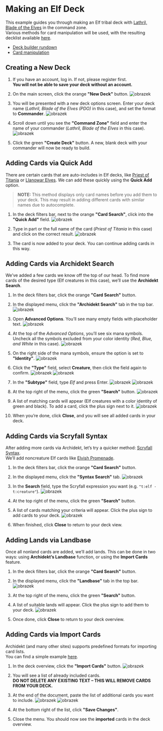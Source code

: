 # Making an Elf Deck

This example guides you through making an Elf tribal deck with [Lathril, Blade of the Elves](https://scryfall.com/card/fdn/242/lathril-blade-of-the-elves) in the command zone.  
Various methods for card manipulation will be used, with the resulting decklist available [here](https://archidekt.com/decks/12532933/lathril_blade_of_the_elves_pdo).

- [Deck builder rundown](https://github.com/VitezslavMusil/PDO/blob/main/deck_builder.md)
- [Card manipulation](https://github.com/VitezslavMusil/PDO/blob/main/card_manipulation.md)

## Creating a New Deck

1. If you have an account, log in. If not, please register first.  
   **You will not be able to save your deck without an account.**
2. On the main screen, click the orange **"New Deck"** button.
![obrazek](https://github.com/user-attachments/assets/0382e642-b97c-4bb4-85ed-673f1506bbf8)

3. You will be presented with a new deck options screen. Enter your deck name (*Lathril, Blade of the Elves (PDO)* in this case), and set the format to **Commander**.
![obrazek](https://github.com/user-attachments/assets/b2c1de8c-619e-498e-88e1-604c05b7809e)

4. Scroll down until you see the **"Command Zone"** field and enter the name of your commander (*Lathril, Blade of the Elves* in this case).
![obrazek](https://github.com/user-attachments/assets/1bad532d-26dd-42ec-8451-607133c40c33)

5. Click the green **"Create Deck"** button. A new, blank deck with your commander will now be ready to build.

## Adding Cards via Quick Add

There are certain cards that are auto-includes in Elf decks, like [Priest of Titania](https://scryfall.com/card/mh3/286/priest-of-titania) or [Llanowar Elves](https://scryfall.com/card/fdn/227/llanowar-elves). We can add these quickly using the **Quick Add** option.

> **NOTE:** This method displays only card names before you add them to your deck. This may result in adding different cards with similar names due to autocomplete.

1. In the deck filters bar, next to the orange **"Card Search"**, click into the **"Quick Add"** field.
![obrazek](https://github.com/user-attachments/assets/fc1014bf-82f7-4733-bed0-876adb544d57)

2. Type in part or the full name of the card (*Priest of Titania* in this case) and click on the correct result.
![obrazek](https://github.com/user-attachments/assets/379a80a1-9132-43a8-aba5-efeec9c88105)

3. The card is now added to your deck. You can continue adding cards in this way.

## Adding Cards via Archidekt Search

We’ve added a few cards we know off the top of our head. To find more cards of the desired type (Elf creatures in this case), we’ll use the **Archidekt Search**.

1. In the deck filters bar, click the orange **"Card Search"** button.
2. In the displayed menu, click the **"Archidekt Search"** tab in the top bar.
![obrazek](https://github.com/user-attachments/assets/16a5048f-cf35-427d-ab98-8700e2734b87)

3. Open **Advanced Options**. You’ll see many empty fields with placeholder text.
![obrazek](https://github.com/user-attachments/assets/de5f8831-ea0b-4b39-ad84-c6267c44b1c3)

4. At the top of the *Advanced Options*, you’ll see six mana symbols. Uncheck all the symbols excluded from your color identity (*Red, Blue, and White* in this case).
![obrazek](https://github.com/user-attachments/assets/383695c3-cffd-40ef-ae71-1def0f3ddfa2)

5. On the right side of the mana symbols, ensure the option is set to **"Identity"**.
![obrazek](https://github.com/user-attachments/assets/648bd7d3-c7f3-4730-87d9-a0bcb1bab39a)

6. Click the **"Type"** field, select **Creature**, then click the field again to confirm.
![obrazek](https://github.com/user-attachments/assets/ce5f63cd-3d40-4582-9544-f035bd80a370)
![obrazek](https://github.com/user-attachments/assets/72bccda2-0948-49ce-8849-6b1e02c000d2)

7. In the **"Subtype"** field, type *Elf* and press Enter.
![obrazek](https://github.com/user-attachments/assets/8b3d6474-227f-425d-b098-c031d861f2a6)
![obrazek](https://github.com/user-attachments/assets/3c259d3c-acc0-4122-a6a3-1a7ba1a73236)

8. At the top right of the menu, click the green **"Search"** button.
![obrazek](https://github.com/user-attachments/assets/88bd740c-3700-4d51-886b-6e41e94fe2a4)

9. A list of matching cards will appear (Elf creatures with a color identity of green and black). To add a card, click the plus sign next to it.
![obrazek](https://github.com/user-attachments/assets/96ba8e7d-ce43-421e-8d46-55350bc16ee4)

10. When you’re done, click **Close**, and you will see all added cards in your deck.

## Adding Cards via Scryfall Syntax

After adding more cards via Archidekt, let’s try a quicker method: [Scryfall Syntax](https://scryfall.com/docs/syntax).  
We’ll add noncreature Elf cards like [Elvish Promenade](https://scryfall.com/card/khc/59/elvish-promenade).

1. In the deck filters bar, click the orange **"Card Search"** button.
2. In the displayed menu, click the **"Syntax Search"** tab.
![obrazek](https://github.com/user-attachments/assets/0f8aa17b-62a6-45b6-943d-180bc844de8a)

3. In the **Search** field, type the Scryfall expression you want (e.g. `"t:elf -t:creature"`).
![obrazek](https://github.com/user-attachments/assets/32f2a932-9d91-4788-b682-90743e7ada7a)

4. At the top right of the menu, click the green **"Search"** button.
5. A list of cards matching your criteria will appear. Click the plus sign to add cards to your deck.
![obrazek](https://github.com/user-attachments/assets/6a808207-f3fa-4b00-bc1e-0b8707b495eb)

6. When finished, click **Close** to return to your deck view.

## Adding Lands via Landbase

Once all nonland cards are added, we’ll add lands. This can be done in two ways: using **Archidekt’s Landbase** function, or using the **Import Cards** feature.

1. In the deck filters bar, click the orange **"Card Search"** button.
2. In the displayed menu, click the **"Landbase"** tab in the top bar.
![obrazek](https://github.com/user-attachments/assets/c2d5c853-71f0-460d-ab9c-7968ae375c14)

3. At the top right of the menu, click the green **"Search"** button.
4. A list of suitable lands will appear. Click the plus sign to add them to your deck.
![obrazek](https://github.com/user-attachments/assets/199cdd06-5177-4778-bdba-dcc30dc1016e)

5. Once done, click **Close** to return to your deck overview.

## Adding Cards via Import Cards

Archidekt (and many other sites) supports predefined formats for importing card lists.  
You can find a simple example [here](https://github.com/VitezslavMusil/PDO/blob/main/import_landbase_example.txt).

1. In the deck overview, click the **"Import Cards"** button.
![obrazek](https://github.com/user-attachments/assets/90e30a93-aecc-4038-8fc2-3d34d8aed420)

2. You will see a list of already included cards.  
   **DO NOT DELETE ANY EXISTING TEXT – THIS WILL REMOVE CARDS FROM YOUR DECK.**
3. At the end of the document, paste the list of additional cards you want to include.
![obrazek](https://github.com/user-attachments/assets/f7c30683-47fc-4796-adfd-80cda4814139)
![obrazek](https://github.com/user-attachments/assets/6ba5ddb7-f7a5-4e4e-9a86-a0d994095003)


4. At the bottom right of the list, click **"Save Changes"**.
5. Close the menu. You should now see the **imported** cards in the deck overview.


